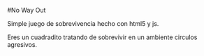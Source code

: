 #No Way Out

Simple juego de sobrevivencia hecho con html5 y js.

Eres un cuadradito tratando de sobrevivir en un ambiente circulos agresivos.